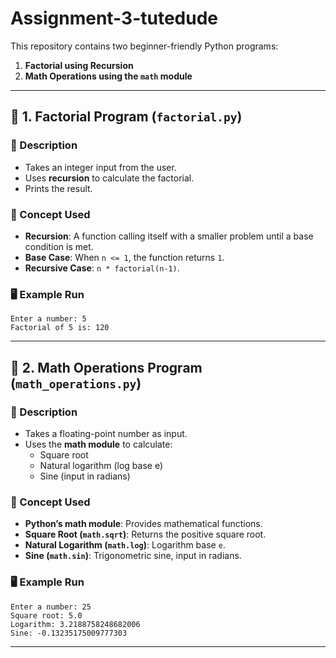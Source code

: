 # Assignment-3-tutedude


This repository contains two beginner-friendly Python programs:

1. **Factorial using Recursion**  
2. **Math Operations using the `math` module**

---

## 🚀 1. Factorial Program (`factorial.py`)

### 📌 Description
- Takes an integer input from the user.  
- Uses **recursion** to calculate the factorial.  
- Prints the result.  

### 🧠 Concept Used
- **Recursion**: A function calling itself with a smaller problem until a base condition is met.  
- **Base Case**: When `n <= 1`, the function returns `1`.  
- **Recursive Case**: `n * factorial(n-1)`.

### 🖥️ Example Run
```
Enter a number: 5
Factorial of 5 is: 120
```

---

## 🚀 2. Math Operations Program (`math_operations.py`)

### 📌 Description
- Takes a floating-point number as input.  
- Uses the **math module** to calculate:  
  - Square root  
  - Natural logarithm (log base e)  
  - Sine (input in radians)  

### 🧠 Concept Used
- **Python’s math module**: Provides mathematical functions.  
- **Square Root (`math.sqrt`)**: Returns the positive square root.  
- **Natural Logarithm (`math.log`)**: Logarithm base `e`.  
- **Sine (`math.sin`)**: Trigonometric sine, input in radians.

### 🖥️ Example Run
```
Enter a number: 25
Square root: 5.0
Logarithm: 3.2188758248682006
Sine: -0.13235175009777303
```

---
